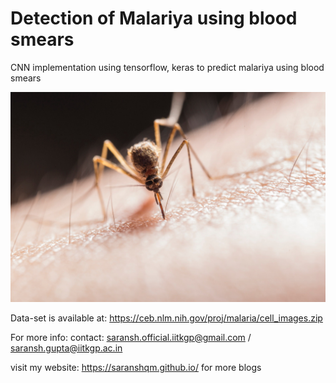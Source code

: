 # Detection of Malariya using blood smears
 CNN implementation using tensorflow, keras to predict malariya using blood smears

![alt text](https://github.com/saranshqm/Detection-of-Malariya-using-blood-smears/blob/master/1_Y-iNYbQM1uUrvKipml0ZpQ.jpeg?raw=true)

Data-set is available at: https://ceb.nlm.nih.gov/proj/malaria/cell_images.zip


For more info: contact: saransh.official.iitkgp@gmail.com / saransh.gupta@iitkgp.ac.in


visit my website: https://saranshqm.github.io/ for more blogs
